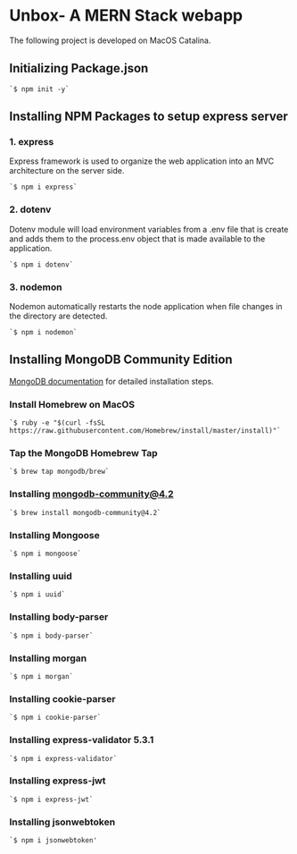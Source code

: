# Unbox- A MERN Stack webapp

The following project is developed on MacOS Catalina.

## Initializing Package.json

	`$ npm init -y`


## Installing NPM Packages to setup express server

### 1. express

Express framework is used to organize the web application into an MVC architecture on the server side.

	`$ npm i express`

### 2. dotenv
Dotenv module will load environment variables from a .env file that is create and adds them to the process.env object that is made available to the application.

	`$ npm i dotenv`

### 3. nodemon
Nodemon automatically restarts the node application when file changes in the directory are detected.

	`$ npm i nodemon`

## Installing MongoDB Community Edition

[MongoDB documentation](https://docs.mongodb.com/manual/administration/install-community/) for detailed installation steps.

### Install Homebrew on MacOS

	`$ ruby -e "$(curl -fsSL https://raw.githubusercontent.com/Homebrew/install/master/install)"`

### Tap the MongoDB Homebrew Tap

	`$ brew tap mongodb/brew`

### Installing mongodb-community@4.2

	`$ brew install mongodb-community@4.2`

### Installing Mongoose

	`$ npm i mongoose`


### Installing uuid

	`$ npm i uuid`

### Installing body-parser

	`$ npm i body-parser`

### Installing morgan

	`$ npm i morgan`

### Installing cookie-parser

	`$ npm i cookie-parser`

### Installing express-validator 5.3.1

	`$ npm i express-validator`

### Installing express-jwt

	`$ npm i express-jwt`

### Installing jsonwebtoken

	`$ npm i jsonwebtoken'
